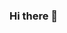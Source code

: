### Hi there 👋

<!--
**nikidimitrow/nikidimitrow** is a ✨ _special_ ✨ repository because its `README.md` (this file) appears on your GitHub profile.

nikidimitrow - Nikolay Dimitrov

I am embedded developer. Worked at Behr-Hella Thermocontrol Inc. Currently part of ADAS group of Continental Corporation Germany. I found a passion in low-level developing and how stuff work.

I am available for remote contract position.
